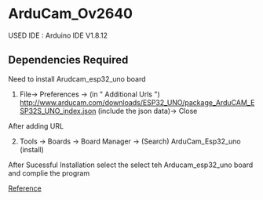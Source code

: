 # ArduCam_Ov2640

USED IDE : Arduino IDE V1.8.12

## Dependencies Required 

Need to install Arudcam_esp32_uno board

1. File-> Preferences -> (in " Additional Urls ") http://www.arducam.com/downloads/ESP32_UNO/package_ArduCAM_ESP32S_UNO_index.json (include the json data)-> Close

After adding URL

2. Tools -> Boards -> Board Manager -> (Search) ArduCam_Esp32_uno (install)

After Sucessful Installation select the select teh Arducam_esp32_uno board and complie the program

[Reference](https://github.com/ArduCAM/ArduCAM_ESP32S_UNO)
